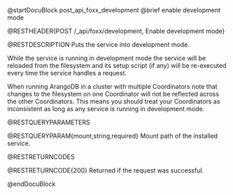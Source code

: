 @startDocuBlock post_api_foxx_development
@brief enable development mode

@RESTHEADER{POST /_api/foxx/development, Enable development mode}

@RESTDESCRIPTION
Puts the service into development mode.

While the service is running in development mode the service will be reloaded
from the filesystem and its setup script (if any) will be re-executed every
time the service handles a request.

When running ArangoDB in a cluster with multiple Coordinators note that changes
to the filesystem on one Coordinator will not be reflected across the other
Coordinators. This means you should treat your Coordinators as inconsistent
as long as any service is running in development mode.

@RESTQUERYPARAMETERS

@RESTQUERYPARAM{mount,string,required}
Mount path of the installed service.

@RESTRETURNCODES

@RESTRETURNCODE{200}
Returned if the request was successful.

@endDocuBlock
